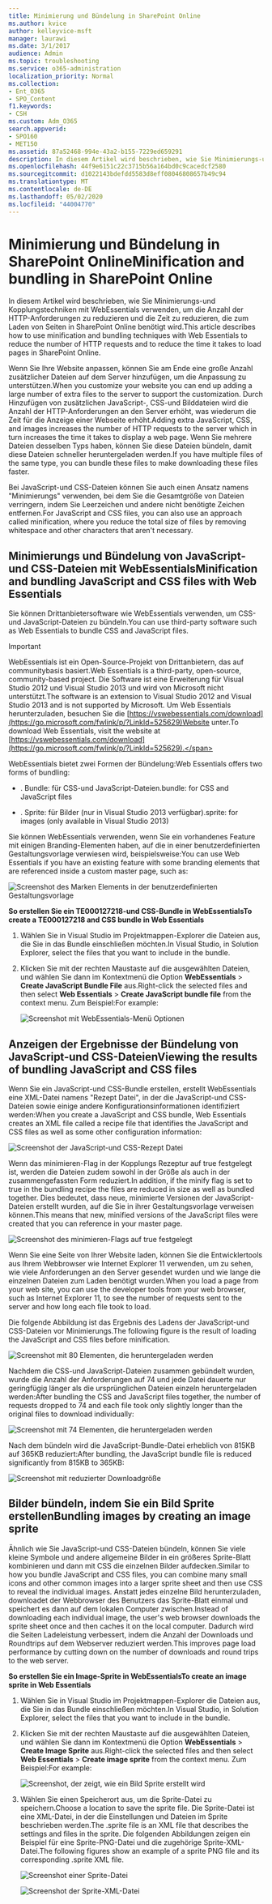 ```yaml
---
title: Minimierung und Bündelung in SharePoint Online
ms.author: kvice
author: kelleyvice-msft
manager: laurawi
ms.date: 3/1/2017
audience: Admin
ms.topic: troubleshooting
ms.service: o365-administration
localization_priority: Normal
ms.collection:
- Ent_O365
- SPO_Content
f1.keywords:
- CSH
ms.custom: Adm_O365
search.appverid:
- SPO160
- MET150
ms.assetid: 87a52468-994e-43a2-b155-7229ed659291
description: In diesem Artikel wird beschrieben, wie Sie Minimierungs-und Kopplungstechniken mit WebEssentials verwenden, um die Anzahl der HTTP-Anforderungen zu reduzieren und die Zeit zu reduzieren, die zum Laden von Seiten in SharePoint Online benötigt wird.
ms.openlocfilehash: 44f9e6151c22c3715b56a164bd0c9cacedcf2580
ms.sourcegitcommit: d1022143bdefdd5583d8eff08046808657b49c94
ms.translationtype: MT
ms.contentlocale: de-DE
ms.lasthandoff: 05/02/2020
ms.locfileid: "44004770"
---
```

# <a name="minification-and-bundling-in-sharepoint-online"></a><span data-ttu-id="b3693-103">Minimierung und Bündelung in SharePoint Online</span><span class="sxs-lookup"><span data-stu-id="b3693-103">Minification and bundling in SharePoint Online</span></span>

<span data-ttu-id="b3693-104">In diesem Artikel wird beschrieben, wie Sie Minimierungs-und Kopplungstechniken mit WebEssentials verwenden, um die Anzahl der HTTP-Anforderungen zu reduzieren und die Zeit zu reduzieren, die zum Laden von Seiten in SharePoint Online benötigt wird.</span><span class="sxs-lookup"><span data-stu-id="b3693-104">This article describes how to use minification and bundling techniques with Web Essentials to reduce the number of HTTP requests and to reduce the time it takes to load pages in SharePoint Online.</span></span>
  
<span data-ttu-id="b3693-105">Wenn Sie Ihre Website anpassen, können Sie am Ende eine große Anzahl zusätzlicher Dateien auf dem Server hinzufügen, um die Anpassung zu unterstützen.</span><span class="sxs-lookup"><span data-stu-id="b3693-105">When you customize your website you can end up adding a large number of extra files to the server to support the customization.</span></span> <span data-ttu-id="b3693-106">Durch Hinzufügen von zusätzlichen JavaScript-, CSS-und Bilddateien wird die Anzahl der HTTP-Anforderungen an den Server erhöht, was wiederum die Zeit für die Anzeige einer Webseite erhöht.</span><span class="sxs-lookup"><span data-stu-id="b3693-106">Adding extra JavaScript, CSS, and images increases the number of HTTP requests to the server which in turn increases the time it takes to display a web page.</span></span> <span data-ttu-id="b3693-107">Wenn Sie mehrere Dateien desselben Typs haben, können Sie diese Dateien bündeln, damit diese Dateien schneller heruntergeladen werden.</span><span class="sxs-lookup"><span data-stu-id="b3693-107">If you have multiple files of the same type, you can bundle these files to make downloading these files faster.</span></span>
  
<span data-ttu-id="b3693-108">Bei JavaScript-und CSS-Dateien können Sie auch einen Ansatz namens "Minimierungs" verwenden, bei dem Sie die Gesamtgröße von Dateien verringern, indem Sie Leerzeichen und andere nicht benötigte Zeichen entfernen.</span><span class="sxs-lookup"><span data-stu-id="b3693-108">For JavaScript and CSS files, you can also use an approach called minification, where you reduce the total size of files by removing whitespace and other characters that aren't necessary.</span></span>
  
## <a name="minification-and-bundling-javascript-and-css-files-with-web-essentials"></a><span data-ttu-id="b3693-109">Minimierungs und Bündelung von JavaScript-und CSS-Dateien mit WebEssentials</span><span class="sxs-lookup"><span data-stu-id="b3693-109">Minification and bundling JavaScript and CSS files with Web Essentials</span></span>

<span data-ttu-id="b3693-110">Sie können Drittanbietersoftware wie WebEssentials verwenden, um CSS-und JavaScript-Dateien zu bündeln.</span><span class="sxs-lookup"><span data-stu-id="b3693-110">You can use third-party software such as Web Essentials to bundle CSS and JavaScript files.</span></span>
  
> [!IMPORTANT]
> <span data-ttu-id="b3693-111">WebEssentials ist ein Open-Source-Projekt von Drittanbietern, das auf communitybasis basiert.</span><span class="sxs-lookup"><span data-stu-id="b3693-111">Web Essentials is a third-party, open-source, community-based project.</span></span> <span data-ttu-id="b3693-112">Die Software ist eine Erweiterung für Visual Studio 2012 und Visual Studio 2013 und wird von Microsoft nicht unterstützt.</span><span class="sxs-lookup"><span data-stu-id="b3693-112">The software is an extension to Visual Studio 2012 and Visual Studio 2013 and is not supported by Microsoft.</span></span> <span data-ttu-id="b3693-113">Um Web Essentials herunterzuladen, besuchen Sie die [https://vswebessentials.com/download](https://go.microsoft.com/fwlink/p/?LinkId=525629)Website unter.</span><span class="sxs-lookup"><span data-stu-id="b3693-113">To download Web Essentials, visit the website at [https://vswebessentials.com/download](https://go.microsoft.com/fwlink/p/?LinkId=525629).</span></span> 
  
<span data-ttu-id="b3693-114">WebEssentials bietet zwei Formen der Bündelung:</span><span class="sxs-lookup"><span data-stu-id="b3693-114">Web Essentials offers two forms of bundling:</span></span>
  
- <span data-ttu-id="b3693-115">. Bundle: für CSS-und JavaScript-Dateien</span><span class="sxs-lookup"><span data-stu-id="b3693-115">.bundle: for CSS and JavaScript files</span></span>
    
- <span data-ttu-id="b3693-116">. Sprite: für Bilder (nur in Visual Studio 2013 verfügbar)</span><span class="sxs-lookup"><span data-stu-id="b3693-116">.sprite: for images (only available in Visual Studio 2013)</span></span>
    
<span data-ttu-id="b3693-117">Sie können WebEssentials verwenden, wenn Sie ein vorhandenes Feature mit einigen Branding-Elementen haben, auf die in einer benutzerdefinierten Gestaltungsvorlage verwiesen wird, beispielsweise:</span><span class="sxs-lookup"><span data-stu-id="b3693-117">You can use Web Essentials if you have an existing feature with some branding elements that are referenced inside a custom master page, such as:</span></span>
  
![Screenshot des Marken Elements in der benutzerdefinierten Gestaltungsvorlage](media/3a6eba36-973d-482b-8556-a9394b8ba19f.png)
  
 <span data-ttu-id="b3693-119">**So erstellen Sie ein TE000127218-und CSS-Bundle in WebEssentials**</span><span class="sxs-lookup"><span data-stu-id="b3693-119">**To create a TE000127218 and CSS bundle in Web Essentials**</span></span>
  
1. <span data-ttu-id="b3693-120">Wählen Sie in Visual Studio im Projektmappen-Explorer die Dateien aus, die Sie in das Bundle einschließen möchten.</span><span class="sxs-lookup"><span data-stu-id="b3693-120">In Visual Studio, in Solution Explorer, select the files that you want to include in the bundle.</span></span>
    
2. <span data-ttu-id="b3693-121">Klicken Sie mit der rechten Maustaste auf die ausgewählten Dateien, und wählen Sie dann im Kontextmenü die Option **WebEssentials** \> **Create JavaScript Bundle File** aus.</span><span class="sxs-lookup"><span data-stu-id="b3693-121">Right-click the selected files and then select **Web Essentials** \> **Create JavaScript bundle file** from the context menu.</span></span> <span data-ttu-id="b3693-122">Zum Beispiel:</span><span class="sxs-lookup"><span data-stu-id="b3693-122">For example:</span></span> 
    
    ![Screenshot mit WebEssentials-Menü Optionen](media/41aac84c-4538-4f78-b454-46e651f868a3.png)
  
## <a name="viewing-the-results-of-bundling-javascript-and-css-files"></a><span data-ttu-id="b3693-124">Anzeigen der Ergebnisse der Bündelung von JavaScript-und CSS-Dateien</span><span class="sxs-lookup"><span data-stu-id="b3693-124">Viewing the results of bundling JavaScript and CSS files</span></span>

<span data-ttu-id="b3693-125">Wenn Sie ein JavaScript-und CSS-Bundle erstellen, erstellt WebEssentials eine XML-Datei namens "Rezept Datei", in der die JavaScript-und CSS-Dateien sowie einige andere Konfigurationsinformationen identifiziert werden:</span><span class="sxs-lookup"><span data-stu-id="b3693-125">When you create a JavaScript and CSS bundle, Web Essentials creates an XML file called a recipe file that identifies the JavaScript and CSS files as well as some other configuration information:</span></span> 
  
![Screenshot der JavaScript-und CSS-Rezept Datei](media/7ba891f8-52d8-467b-a0f6-b062dd1137a4.png)
  
<span data-ttu-id="b3693-127">Wenn das minimieren-Flag in der Kopplungs Rezeptur auf true festgelegt ist, werden die Dateien zudem sowohl in der Größe als auch in der zusammengefassten Form reduziert.</span><span class="sxs-lookup"><span data-stu-id="b3693-127">In addition, if the minify flag is set to true in the bundling recipe the files are reduced in size as well as bundled together.</span></span> <span data-ttu-id="b3693-128">Dies bedeutet, dass neue, minimierte Versionen der JavaScript-Dateien erstellt wurden, auf die Sie in ihrer Gestaltungsvorlage verweisen können.</span><span class="sxs-lookup"><span data-stu-id="b3693-128">This means that new, minified versions of the JavaScript files were created that you can reference in your master page.</span></span>
  
![Screenshot des minimieren-Flags auf true festgelegt](media/50523af2-6412-4117-ac3d-5bd26f6d562e.png)
  
<span data-ttu-id="b3693-130">Wenn Sie eine Seite von Ihrer Website laden, können Sie die Entwicklertools aus Ihrem Webbrowser wie Internet Explorer 11 verwenden, um zu sehen, wie viele Anforderungen an den Server gesendet wurden und wie lange die einzelnen Dateien zum Laden benötigt wurden.</span><span class="sxs-lookup"><span data-stu-id="b3693-130">When you load a page from your web site, you can use the developer tools from your web browser, such as Internet Explorer 11, to see the number of requests sent to the server and how long each file took to load.</span></span>
  
<span data-ttu-id="b3693-131">Die folgende Abbildung ist das Ergebnis des Ladens der JavaScript-und CSS-Dateien vor Minimierungs.</span><span class="sxs-lookup"><span data-stu-id="b3693-131">The following figure is the result of loading the JavaScript and CSS files before minification.</span></span>
  
![Screenshot mit 80 Elementen, die heruntergeladen werden](media/e2df3912-1923-46e6-8cf2-3015a31554e1.png)
  
<span data-ttu-id="b3693-133">Nachdem die CSS-und JavaScript-Dateien zusammen gebündelt wurden, wurde die Anzahl der Anforderungen auf 74 und jede Datei dauerte nur geringfügig länger als die ursprünglichen Dateien einzeln heruntergeladen werden:</span><span class="sxs-lookup"><span data-stu-id="b3693-133">After bundling the CSS and JavaScript files together, the number of requests dropped to 74 and each file took only slightly longer than the original files to download individually:</span></span>
  
![Screenshot mit 74 Elementen, die heruntergeladen werden](media/686c4387-70e8-4a74-9d45-059f33a91184.png)
  
<span data-ttu-id="b3693-135">Nach dem bündeln wird die JavaScript-Bundle-Datei erheblich von 815KB auf 365KB reduziert:</span><span class="sxs-lookup"><span data-stu-id="b3693-135">After bundling, the JavaScript bundle file is reduced significantly from 815KB to 365KB:</span></span>
  
![Screenshot mit reduzierter Downloadgröße](media/5e7dbd98-faff-4f68-b320-108fb252e395.png)
  
## <a name="bundling-images-by-creating-an-image-sprite"></a><span data-ttu-id="b3693-137">Bilder bündeln, indem Sie ein Bild Sprite erstellen</span><span class="sxs-lookup"><span data-stu-id="b3693-137">Bundling images by creating an image sprite</span></span>

<span data-ttu-id="b3693-138">Ähnlich wie Sie JavaScript-und CSS-Dateien bündeln, können Sie viele kleine Symbole und andere allgemeine Bilder in ein größeres Sprite-Blatt kombinieren und dann mit CSS die einzelnen Bilder aufdecken.</span><span class="sxs-lookup"><span data-stu-id="b3693-138">Similar to how you bundle JavaScript and CSS files, you can combine many small icons and other common images into a larger sprite sheet and then use CSS to reveal the individual images.</span></span> <span data-ttu-id="b3693-139">Anstatt jedes einzelne Bild herunterzuladen, downloadet der Webbrowser des Benutzers das Sprite-Blatt einmal und speichert es dann auf dem lokalen Computer zwischen.</span><span class="sxs-lookup"><span data-stu-id="b3693-139">Instead of downloading each individual image, the user's web browser downloads the sprite sheet once and then caches it on the local computer.</span></span> <span data-ttu-id="b3693-140">Dadurch wird die Seiten Ladeleistung verbessert, indem die Anzahl der Downloads und Roundtrips auf dem Webserver reduziert werden.</span><span class="sxs-lookup"><span data-stu-id="b3693-140">This improves page load performance by cutting down on the number of downloads and round trips to the web server.</span></span>
  
 <span data-ttu-id="b3693-141">**So erstellen Sie ein Image-Sprite in WebEssentials**</span><span class="sxs-lookup"><span data-stu-id="b3693-141">**To create an image sprite in Web Essentials**</span></span>
  
1. <span data-ttu-id="b3693-142">Wählen Sie in Visual Studio im Projektmappen-Explorer die Dateien aus, die Sie in das Bundle einschließen möchten.</span><span class="sxs-lookup"><span data-stu-id="b3693-142">In Visual Studio, in Solution Explorer, select the files that you want to include in the bundle.</span></span>
    
2. <span data-ttu-id="b3693-143">Klicken Sie mit der rechten Maustaste auf die ausgewählten Dateien, und wählen Sie dann im Kontextmenü die Option **WebEssentials** \> **Create Image Sprite** aus.</span><span class="sxs-lookup"><span data-stu-id="b3693-143">Right-click the selected files and then select **Web Essentials** \> **Create image sprite** from the context menu.</span></span> <span data-ttu-id="b3693-144">Zum Beispiel:</span><span class="sxs-lookup"><span data-stu-id="b3693-144">For example:</span></span> 
    
    ![Screenshot, der zeigt, wie ein Bild Sprite erstellt wird](media/de0fe741-4ef7-4e3b-bafa-ef9f4822dac6.png)
  
3. <span data-ttu-id="b3693-146">Wählen Sie einen Speicherort aus, um die Sprite-Datei zu speichern.</span><span class="sxs-lookup"><span data-stu-id="b3693-146">Choose a location to save the sprite file.</span></span> <span data-ttu-id="b3693-147">Die Sprite-Datei ist eine XML-Datei, in der die Einstellungen und Dateien im Sprite beschrieben werden.</span><span class="sxs-lookup"><span data-stu-id="b3693-147">The .sprite file is an XML file that describes the settings and files in the sprite.</span></span> <span data-ttu-id="b3693-148">Die folgenden Abbildungen zeigen ein Beispiel für eine Sprite-PNG-Datei und die zugehörige Sprite-XML-Datei.</span><span class="sxs-lookup"><span data-stu-id="b3693-148">The following figures show an example of a sprite PNG file and its corresponding .sprite XML file.</span></span>
    
    ![Screenshot einer Sprite-Datei](media/0876bb2a-d1b9-4169-8e95-9c290d628d90.png)
  
    ![Screenshot der Sprite-XML-Datei](media/d1f94776-280d-4d56-abb5-384f145d9989.png)
  

